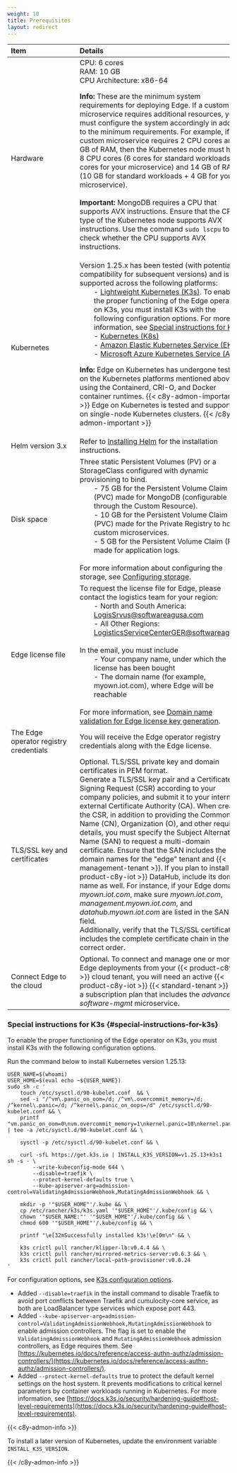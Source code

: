 ```yaml
---
weight: 10
title: Prerequisites
layout: redirect
---
```


|<div style="width:140px">Item</div>|Details|
|:---|:---|
|Hardware|CPU: 6 cores<br>RAM: 10 GB<br>CPU Architecture: x86-64 <p><p>**Info:** These are the minimum system requirements for deploying Edge. If a custom microservice requires additional resources, you must configure the system accordingly in addition to the minimum requirements. For example, if a custom microservice requires 2 CPU cores and 4 GB of RAM, then the Kubernetes node must have 8 CPU cores (6 cores for standard workloads + 2 cores for your microservice) and 14 GB of RAM (10 GB for standard workloads + 4 GB for your microservice). <br><br>**Important:** MongoDB requires a CPU that supports AVX instructions. Ensure that the CPU type of the Kubernetes node supports AVX instructions. Use the command `sudo lscpu` to check whether the CPU supports AVX instructions.|
|Kubernetes|Version 1.25.x has been tested (with potential compatibility for subsequent versions) and is supported across the following platforms:<p style="margin: 0; padding-left: 2em;">- [Lightweight Kubernetes (K3s)](https://docs.k3s.io/installation). To enable the proper functioning of the Edge operator on K3s, you must install K3s with the following configuration options. For more information, see [Special instructions for K3s](/edge-kubernetes/installing-edge-on-k8/#special-instructions-for-k3s). <p style="margin: 0; padding-left: 2em;">- [Kubernetes (K8s)](https://kubernetes.io/docs/setup/)<p style="margin: 0; padding-left: 2em;">- [Amazon Elastic Kubernetes Service (EKS)](https://docs.aws.amazon.com/eks/latest/userguide/create-cluster.html)<p style="margin: 0; padding-left: 2em;">- [Microsoft Azure Kubernetes Service (AKS)](https://learn.microsoft.com/en-us/azure/aks/learn/quick-kubernetes-deploy-portal?tabs=azure-cli) <p><p>**Info:** Edge on Kubernetes has undergone testing on the Kubernetes platforms mentioned above, using the Containerd, CRI-O, and Docker container runtimes. {{< c8y-admon-important >}} Edge on Kubernetes is tested and supported on single-node Kubernetes clusters. {{< /c8y-admon-important >}}|
|Helm version 3.x|Refer to [Installing Helm](https://helm.sh/docs/intro/install/) for the installation instructions.|
|Disk space|Three static Persistent Volumes (PV) or a StorageClass configured with dynamic provisioning to bind.<p style="margin: 0; padding-left: 2em;">- 75 GB for the Persistent Volume Claim (PVC) made for MongoDB (configurable through the Custom Resource).<p style="margin: 0; padding-left: 2em;">- 10 GB for the Persistent Volume Claim (PVC) made for the Private Registry to host custom microservices.<p style="margin: 0; padding-left: 2em;">- 5 GB for the Persistent Volume Claim (PVC) made for application logs.</p><br>For more information about configuring the storage, see [Configuring storage](/edge-kubernetes/installing-edge-on-k8/#configuring-storage).|
|Edge license file|To request the license file for Edge, please contact the logistics team for your region:<p style="margin: 0; padding-left: 2em;">- North and South America: LogisSrvus@softwareagusa.com <p style="margin: 0; padding-left: 2em;">- All Other Regions: LogisticsServiceCenterGER@softwareag.com </p><br>In the email, you must include <p style="margin: 0; padding-left: 2em;">- Your company name, under which the license has been bought <p style="margin: 0; padding-left: 2em;">- The domain name (for example, myown.iot.com), where Edge will be reachable</p><br>For more information, see [Domain name validation for Edge license key generation](/edge/edge-installation/#domain-name-validation-for-edge-license-key-generation).|
|The Edge operator registry credentials|You will receive the Edge operator registry credentials along with the Edge license.|
|TLS/SSL key and certificates|Optional. TLS/SSL private key and domain certificates in PEM format.<br>Generate a TLS/SSL key pair and a Certificate Signing Request (CSR) according to your company policies, and submit it to your internal or external Certificate Authority (CA). When creating the CSR, in addition to providing the Common Name (CN), Organization (O), and other required details, you must specify the Subject Alternative Name (SAN) to request a multi-domain certificate. Ensure that the SAN includes the domain names for the "edge" tenant and {{< management-tenant >}}. If you plan to install {{< product-c8y-iot >}} DataHub, include its domain name as well. For instance, if your Edge domain is *myown.iot.com*, make sure *myown.iot.com*, *management.myown.iot.com*, and *datahub.myown.iot.com* are listed in the SAN field.<br>Additionally, verify that the TLS/SSL certificate includes the complete certificate chain in the correct order.|
|Connect Edge to the cloud|Optional. To connect and manage one or more Edge deployments from your {{< product-c8y-iot >}} cloud tenant, you will need an active {{< product-c8y-iot >}} {{< standard-tenant >}} with a subscription plan that includes the _advanced-software-mgmt_ microservice.|

### Special instructions for K3s {#special-instructions-for-k3s}

To enable the proper functioning of the Edge operator on K3s, you must install K3s with the following configuration options.

Run the command below to install Kubernetes version 1.25.13:

```shell
USER_NAME=$(whoami)
USER_HOME=$(eval echo ~${USER_NAME})
sudo sh -c '
    touch /etc/sysctl.d/90-kubelet.conf  && \
    sed -i "/^vm\.panic_on_oom=/d; /^vm\.overcommit_memory=/d; /^kernel\.panic=/d; /^kernel\.panic_on_oops=/d" /etc/sysctl.d/90-kubelet.conf && \
    printf "vm.panic_on_oom=0\nvm.overcommit_memory=1\nkernel.panic=10\nkernel.panic_on_oops=1\n" | tee -a /etc/sysctl.d/90-kubelet.conf && \

    sysctl -p /etc/sysctl.d/90-kubelet.conf && \

    curl -sfL https://get.k3s.io | INSTALL_K3S_VERSION=v1.25.13+k3s1 sh -s - \
        --write-kubeconfig-mode 644 \
        --disable=traefik \
        --protect-kernel-defaults true \
        --kube-apiserver-arg=admission-control=ValidatingAdmissionWebhook,MutatingAdmissionWebhook && \
    
    mkdir -p '"$USER_HOME"'/.kube && \
    cp /etc/rancher/k3s/k3s.yaml '"$USER_HOME"'/.kube/config && \
    chown '"$USER_NAME:"' '"$USER_HOME"'/.kube/config && \
    chmod 600 '"$USER_HOME"'/.kube/config && \

    printf "\e[32mSuccessfully installed k3s!\e[0m\n" && \
    
    k3s crictl pull rancher/klipper-lb:v0.4.4 && \
    k3s crictl pull rancher/mirrored-metrics-server:v0.6.3 && \
    k3s crictl pull rancher/local-path-provisioner:v0.0.24
'
```

For configuration options, see [K3s configuration options](https://docs.k3s.io/installation/configuration).

- Added `--disable=traefik` in the install command to disable Traefik to avoid port conflicts between Traefik and cumulocity-core service, as both are LoadBalancer type services which expose port 443.
- Added `--kube-apiserver-arg=admission-control=ValidatingAdmissionWebhook,MutatingAdmissionWebhook` to enable admission controllers. The flag is set to enable the `ValidatingAdmissionWebhook` and `MutatingAdmissionWebhook` admission controllers, as Edge requires them. See [https://kubernetes.io/docs/reference/access-authn-authz/admission-controllers/](https://kubernetes.io/docs/reference/access-authn-authz/admission-controllers/).
- Added `--protect-kernel-defaults` true to protect the default kernel settings on the host system. It prevents modifications to critical kernel parameters by container workloads running in Kubernetes. For more information, see [https://docs.k3s.io/security/hardening-guide#host-level-requirements](https://docs.k3s.io/security/hardening-guide#host-level-requirements).

{{< c8y-admon-info >}}

To install a later version of Kubernetes, update the environment variable `INSTALL_K3S_VERSION`.

{{< /c8y-admon-info >}}
